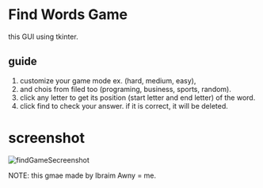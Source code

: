 # Find Words Game
this GUI using tkinter.

## guide
1. customize your game mode ex. (hard, medium, easy),
2. and chois from filed too (programing, business, sports, random).
3. click any letter to get its position (start letter and end letter) of the word.
4. click find to check your answer. if it is correct, it will be deleted.
# screenshot
![findGameSecreenshot](https://user-images.githubusercontent.com/67521813/232237477-189ab26d-7c5c-4e7b-bcb9-aece3697c84b.png)

NOTE: this gmae made by Ibraim Awny = me.
